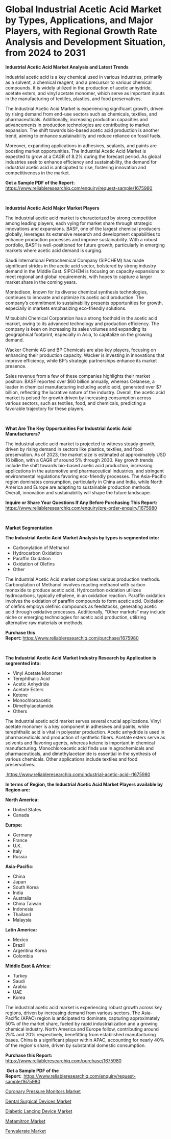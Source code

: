 <p><h1>Global Industrial Acetic Acid Market by Types, Applications, and Major Players, with Regional Growth Rate Analysis and Development Situation, from 2024 to 2031</h1></p><p><strong>Industrial Acetic Acid Market Analysis and Latest Trends</strong></p>
<p><p>Industrial acetic acid is a key chemical used in various industries, primarily as a solvent, a chemical reagent, and a precursor to various chemical compounds. It is widely utilized in the production of acetic anhydride, acetate esters, and vinyl acetate monomer, which serve as important inputs in the manufacturing of textiles, plastics, and food preservatives. </p><p>The Industrial Acetic Acid Market is experiencing significant growth, driven by rising demand from end-use sectors such as chemicals, textiles, and pharmaceuticals. Additionally, increasing production capacities and advancements in production technologies are contributing to market expansion. The shift towards bio-based acetic acid production is another trend, aiming to enhance sustainability and reduce reliance on fossil fuels.</p><p>Moreover, expanding applications in adhesives, sealants, and paints are boosting market opportunities. The Industrial Acetic Acid Market is expected to grow at a CAGR of 8.2% during the forecast period. As global industries seek to enhance efficiency and sustainability, the demand for industrial acetic acid is anticipated to rise, fostering innovation and competitiveness in the market.</p></p>
<p><strong>Get a Sample PDF of the Report:&nbsp;</strong> <a href="https://www.reliableresearchiq.com/enquiry/request-sample/1675980?utm_campaign=1137&utm_medium=2&utm_source=Github&utm_content=ia&utm_term=07112024&utm_id=industrial-acetic-acid">https://www.reliableresearchiq.com/enquiry/request-sample/1675980</a></p>
<p>&nbsp;</p>
<p><strong>Industrial Acetic Acid Major Market Players</strong></p>
<p><p>The industrial acetic acid market is characterized by strong competition among leading players, each vying for market share through strategic innovations and expansions. BASF, one of the largest chemical producers globally, leverages its extensive research and development capabilities to enhance production processes and improve sustainability. With a robust portfolio, BASF is well-positioned for future growth, particularly in emerging markets where acetic acid demand is surging.</p><p>Saudi International Petrochemical Company (SIPCHEM) has made significant strides in the acetic acid sector, bolstered by strong industry demand in the Middle East. SIPCHEM is focusing on capacity expansions to meet regional and global requirements, with hopes to capture a larger market share in the coming years.</p><p>Montedison, known for its diverse chemical synthesis technologies, continues to innovate and optimize its acetic acid production. The company’s commitment to sustainability presents opportunities for growth, especially in markets emphasizing eco-friendly solutions.</p><p>Mitsubishi Chemical Corporation has a strong foothold in the acetic acid market, owing to its advanced technology and production efficiency. The company is keen on increasing its sales volumes and expanding its geographical footprint, especially in Asia, to capitalize on the growing demand.</p><p>Wacker Chemie AG and BP Chemicals are also key players, focusing on enhancing their production capacity. Wacker is investing in innovations that improve efficiency, while BP’s strategic partnerships enhance its market presence.</p><p>Sales revenue from a few of these companies highlights their market position: BASF reported over $60 billion annually, whereas Celanese, a leader in chemical manufacturing including acetic acid, generated over $7 billion, reflecting the lucrative nature of the industry. Overall, the acetic acid market is poised for growth driven by increasing consumption across various sectors, such as textiles, food, and chemicals, predicting a favorable trajectory for these players.</p></p>
<p>&nbsp;</p>
<p><strong>What Are The Key Opportunities For Industrial Acetic Acid Manufacturers?</strong></p>
<p><p>The industrial acetic acid market is projected to witness steady growth, driven by rising demand in sectors like plastics, textiles, and food preservation. As of 2023, the market size is estimated at approximately USD 16 billion, with a CAGR of around 5% through 2030. Key growth trends include the shift towards bio-based acetic acid production, increasing applications in the automotive and pharmaceutical industries, and stringent environmental regulations favoring eco-friendly processes. The Asia-Pacific region dominates consumption, particularly in China and India, while North America and Europe are adapting to sustainable production methods. Overall, innovation and sustainability will shape the future landscape.</p></p>
<p><strong>Inquire or Share Your Questions If Any Before Purchasing This Report:</strong> <a href="https://www.reliableresearchiq.com/enquiry/pre-order-enquiry/1675980?utm_campaign=1137&utm_medium=2&utm_source=Github&utm_content=ia&utm_term=07112024&utm_id=industrial-acetic-acid">https://www.reliableresearchiq.com/enquiry/pre-order-enquiry/1675980</a></p>
<p>&nbsp;</p>
<p><strong>Market Segmentation</strong></p>
<p><strong>The Industrial Acetic Acid Market Analysis by types is segmented into:</strong></p>
<p><ul><li>Carbonylation of Methanol</li><li>Hydrocarbon Oxidation</li><li>Paraffin Oxidation</li><li>Oxidation of Olefins</li><li>Other</li></ul></p>
<p><p>The Industrial Acetic Acid market comprises various production methods. Carbonylation of Methanol involves reacting methanol with carbon monoxide to produce acetic acid. Hydrocarbon oxidation utilizes hydrocarbons, typically ethylene, in an oxidation reaction. Paraffin oxidation involves the oxidation of paraffin compounds to form acetic acid. Oxidation of olefins employs olefinic compounds as feedstocks, generating acetic acid through oxidative processes. Additionally, “Other markets” may include niche or emerging technologies for acetic acid production, utilizing alternative raw materials or methods.</p></p>
<p><strong>Purchase this Report:&nbsp;</strong><a href="https://www.reliableresearchiq.com/purchase/1675980?utm_campaign=1137&utm_medium=2&utm_source=Github&utm_content=ia&utm_term=07112024&utm_id=industrial-acetic-acid">https://www.reliableresearchiq.com/purchase/1675980</a></p>
<p>&nbsp;</p>
<p><strong>The Industrial Acetic Acid Market Industry Research by Application is segmented into:</strong></p>
<p><ul><li>Vinyl Acetate Monomer</li><li>Terephthalic Acid</li><li>Acetic Anhydride</li><li>Acetate Esters</li><li>Ketene</li><li>Monochloroacetic</li><li>Dimethylacetamide</li><li>Others</li></ul></p>
<p><p>The industrial acetic acid market serves several crucial applications. Vinyl acetate monomer is a key component in adhesives and paints, while terephthalic acid is vital in polyester production. Acetic anhydride is used in pharmaceuticals and production of synthetic fibers. Acetate esters serve as solvents and flavoring agents, whereas ketene is important in chemical manufacturing. Monochloroacetic acid finds use in agrochemicals and pharmaceuticals, and dimethylacetamide is essential in the synthesis of various chemicals. Other applications include textiles and food preservatives.</p></p>
<p><a href="https://www.reliableresearchiq.com/industrial-acetic-acid-r1675980?utm_campaign=1137&utm_medium=2&utm_source=Github&utm_content=ia&utm_term=07112024&utm_id=industrial-acetic-acid">&nbsp;https://www.reliableresearchiq.com/industrial-acetic-acid-r1675980</a></p>
<p><strong>In terms of Region, the Industrial Acetic Acid Market Players available by Region are:</strong></p>
<p>
    <p> <strong> North America: </strong>
        <ul>
            <li>United States</li>
            <li>Canada</li>
        </ul>
        </p> 
    <p> <strong> Europe: </strong>
        <ul>
            <li>Germany</li>
            <li>France</li>
            <li>U.K.</li>
            <li>Italy</li>
            <li>Russia</li>
        </ul>
        </p> 
    <p> <strong> Asia-Pacific: </strong>
        <ul>
            <li>China</li>
            <li>Japan</li>
            <li>South Korea</li>
            <li>India</li>
            <li>Australia</li>
            <li>China Taiwan</li>
            <li>Indonesia</li>
            <li>Thailand</li>
            <li>Malaysia</li>
        </ul>
        </p> 
    <p> <strong> Latin America: </strong>
        <ul>
            <li>Mexico</li>
            <li>Brazil</li>
            <li>Argentina Korea</li>
            <li>Colombia</li>
        </ul>
        </p> 
    <p> <strong> Middle East & Africa: </strong>
        <ul>
            <li>Turkey</li>
            <li>Saudi</li>
            <li>Arabia</li>
            <li>UAE</li>
            <li>Korea</li>
        </ul>
    </p>
    </p>
<p><p>The industrial acetic acid market is experiencing robust growth across key regions, driven by increasing demand from various sectors. The Asia-Pacific (APAC) region is anticipated to dominate, capturing approximately 50% of the market share, fueled by rapid industrialization and a growing chemical industry. North America and Europe follow, contributing around 25% and 20% respectively, benefitting from established manufacturing bases. China is a significant player within APAC, accounting for nearly 40% of the region's share, driven by substantial domestic consumption.</p></p>
<p><strong>Purchase this Report: </strong><a href="https://www.reliableresearchiq.com/purchase/1675980?utm_campaign=1137&utm_medium=2&utm_source=Github&utm_content=ia&utm_term=07112024&utm_id=industrial-acetic-acid">https://www.reliableresearchiq.com/purchase/1675980</a></p>
<p>&nbsp;<strong>Get a Sample PDF of the Report:&nbsp;&nbsp;</strong><a href="https://www.reliableresearchiq.com/enquiry/request-sample/1675980?utm_campaign=1137&utm_medium=2&utm_source=Github&utm_content=ia&utm_term=07112024&utm_id=industrial-acetic-acid">https://www.reliableresearchiq.com/enquiry/request-sample/1675980</a></p>
<p><strong></strong></p>
<p><p><a href="https://issuu.com/reportprime-2/docs/coronary-pressure-monitors-market-s_4e68d5a266034f?utm_campaign=1137&utm_medium=2&utm_source=Github&utm_content=ia&utm_term=07112024&utm_id=industrial-acetic-acid">Coronary Pressure Monitors Market</a></p><p><a href="https://issuu.com/reportprime-2/docs/dental-surgical-devices-market-size_0362e90059c97d?utm_campaign=1137&utm_medium=2&utm_source=Github&utm_content=ia&utm_term=07112024&utm_id=industrial-acetic-acid">Dental Surgical Devices Market</a></p><p><a href="https://issuu.com/reportprime-2/docs/diabetic-lancing-device-market-size_8a86fb89a907dc?utm_campaign=1137&utm_medium=2&utm_source=Github&utm_content=ia&utm_term=07112024&utm_id=industrial-acetic-acid">Diabetic Lancing Device Market</a></p><p><a href="https://github.com/whitbyuhringenn/Market-Research-Report-List-1/blob/main/metamitron-market.md?utm_campaign=1137&utm_medium=2&utm_source=Github&utm_content=ia&utm_term=07112024&utm_id=industrial-acetic-acid">Metamitron Market</a></p><p><a href="https://github.com/kyleetroxilbu/Market-Research-Report-List-1/blob/main/fenvalerate-market.md?utm_campaign=1137&utm_medium=2&utm_source=Github&utm_content=ia&utm_term=07112024&utm_id=industrial-acetic-acid">Fenvalerate Market</a></p></p>